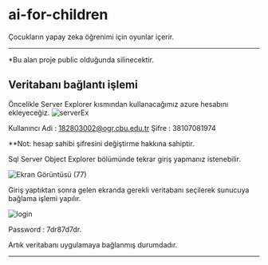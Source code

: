 # ai-for-children
Çocukların yapay zeka öğrenimi için oyunlar içerir.



----------------------------------------------
*Bu alan proje public olduğunda silinecektir.

## Veritabanı bağlantı işlemi

Öncelikle Server Explorer kısmından kullanacağımız azure hesabını ekleyeceğiz.
![serverEx](https://user-images.githubusercontent.com/48556212/78459300-ad35bd00-76c0-11ea-856d-46de0665b9fc.PNG)

Kullanıncı Adi : 182803002@ogr.cbu.edu.tr
Şifre : 38107081974

**Not: hesap sahibi şifresini değiştirme hakkına sahiptir.


Sql Server Object Explorer bölümünde tekrar giriş yapmanız istenebilir.

![Ekran Görüntüsü (77)](https://user-images.githubusercontent.com/48556212/78459414-714f2780-76c1-11ea-9285-3783c6a0f33f.png)

Giriş yaptıktan sonra gelen ekranda gerekli veritabanı seçilerek sunucuya bağlama işlemi yapılır.

![login](https://user-images.githubusercontent.com/48556212/78459443-b4a99600-76c1-11ea-91f8-fb2c353a394d.PNG)

Password : 7dr87d7dr.

Artık veritabanı uygulamaya bağlanmış durumdadır.

----------------------------------------------
